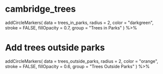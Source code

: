 # cambridge_trees
addCircleMarkers(
    data = trees_in_parks,
    radius = 2,
    color = "darkgreen",
    stroke = FALSE,
    fillOpacity = 0.7,
    group = "Trees in Parks"
  ) %>%

  # Add trees outside parks
  addCircleMarkers(
    data = trees_outside_parks,
    radius = 2,
    color = "orange",
    stroke = FALSE,
    fillOpacity = 0.6,
    group = "Trees Outside Parks"
  ) %>%
